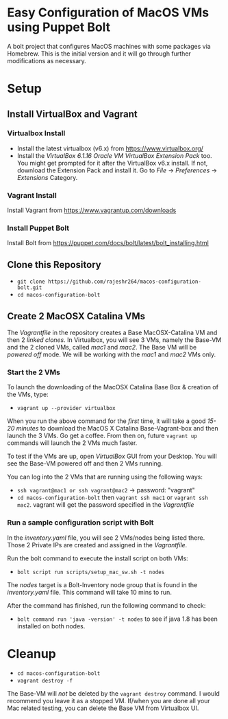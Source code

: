 # Easy Configuration of MacOS VMs using Puppet Bolt
A bolt project that configures MacOS machines with some packages via Homebrew. This is the initial version and it will go through further modifications as necessary.

# Setup
## Install VirtualBox and Vagrant
### Virtualbox Install
* Install the latest virtualbox (v6.x) from https://www.virtualbox.org/
* Install the _VirtualBox 6.1.16 Oracle VM VirtualBox Extension Pack_ too. You might get prompted for it after the VirtualBox v6.x install. If not, download the Extension Pack and install it. Go to *File* -> *Preferences* -> *Extensions* Category.

### Vagrant Install 
Install Vagrant from https://www.vagrantup.com/downloads

### Install Puppet Bolt
Install Bolt from https://puppet.com/docs/bolt/latest/bolt_installing.html 

## Clone this Repository
* `git clone https://github.com/rajeshr264/macos-configuration-bolt.git` 
* `cd macos-configuration-bolt`

## Create 2 MacOSX Catalina VMs
The _Vagrantfile_ in the repository creates a Base MacOSX-Catalina VM and then 2 _linked clones_. In Virtualbox, you will see 3 VMs, namely the Base-VM and the 2 cloned VMs, called _mac1_ and _mac2_. The Base VM will be _powered off_ mode. We will be working with the _mac1_ and _mac2_ VMs only.

### Start the 2 VMs

To launch the downloading of the MacOSX Catalina Base Box & creation of the VMs, type:
* `vagrant up --provider virtualbox`

When you run the above command for the _first_ time, it will take a good *15-20 minutes* to download the MacOS X Catalina Base-Vagrant-box and then launch the 3 VMs. Go get a coffee. From then on, future `vagrant up` commands will launch the 2 VMs much faster.

To test if the VMs are up, open _VirtualBox_ GUI from your Desktop. You will see the Base-VM powered off and then 2 VMs running.

You can log into the 2 VMs that are running using the following ways:
* `ssh vagrant@mac1 or ssh vagrant@mac2` -> password: "vagrant"
* `cd macos-configuration-bolt` then `vagrant ssh mac1` or `vagrant ssh mac2`. vagrant will get the password specified in the _Vagrantfile_  

### Run a sample configuration script with Bolt
In the _inventory.yaml_ file, you will see 2 VMs/nodes being listed there. Those 2 Private IPs are created and assigned in the _Vagrantfile_. 

Run the bolt command to execute the install script on both VMs:
* `bolt script run scripts/setup_mac_sw.sh -t nodes`

The _nodes_ target is a Bolt-Inventory node group that is found in the _inventory.yaml_ file. This command will take 10 mins to run. 

After the command has finished, run the following command to check:

* `bolt command run 'java -version' -t nodes` to see if java 1.8 has been installed on both nodes.

# Cleanup
* `cd macos-configuration-bolt`
* `vagrant destroy -f`

The Base-VM will _not_ be deleted by the `vagrant destroy` command. I would recommend you leave it as a stopped VM. If/when you are done all your Mac related testing, you can delete the Base VM from Virtualbox UI.







